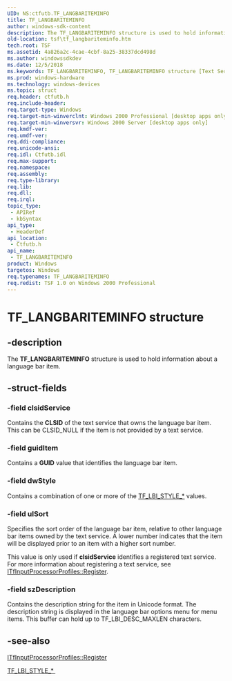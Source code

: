 ```yaml
---
UID: NS:ctfutb.TF_LANGBARITEMINFO
title: TF_LANGBARITEMINFO
author: windows-sdk-content
description: The TF_LANGBARITEMINFO structure is used to hold information about a language bar item.
old-location: tsf\tf_langbariteminfo.htm
tech.root: TSF
ms.assetid: 4a826a2c-4cae-4cbf-8a25-38337dcd498d
ms.author: windowssdkdev
ms.date: 12/5/2018
ms.keywords: TF_LANGBARITEMINFO, TF_LANGBARITEMINFO structure [Text Services Framework], _tsf_tf_langbariteminfo_ref, ctfutb/TF_LANGBARITEMINFO, tsf.tf_langbariteminfo
ms.prod: windows-hardware
ms.technology: windows-devices
ms.topic: struct
req.header: ctfutb.h
req.include-header: 
req.target-type: Windows
req.target-min-winverclnt: Windows 2000 Professional [desktop apps only]
req.target-min-winversvr: Windows 2000 Server [desktop apps only]
req.kmdf-ver: 
req.umdf-ver: 
req.ddi-compliance: 
req.unicode-ansi: 
req.idl: Ctfutb.idl
req.max-support: 
req.namespace: 
req.assembly: 
req.type-library: 
req.lib: 
req.dll: 
req.irql: 
topic_type:
 - APIRef
 - kbSyntax
api_type:
 - HeaderDef
api_location:
 - Ctfutb.h
api_name:
 - TF_LANGBARITEMINFO
product: Windows
targetos: Windows
req.typenames: TF_LANGBARITEMINFO
req.redist: TSF 1.0 on Windows 2000 Professional
---
```


# TF_LANGBARITEMINFO structure


## -description



The <b>TF_LANGBARITEMINFO</b> structure is used to hold information about a language bar item.




## -struct-fields




### -field clsidService

Contains the <b>CLSID</b> of the text service that owns the language bar item. This can be CLSID_NULL if the item is not provided by a text service.


### -field guidItem

Contains a <b>GUID</b> value that identifies the language bar item.


### -field dwStyle

Contains a combination of one or more of the <a href="https://msdn.microsoft.com/en-us/library/ms629078(v=VS.85).aspx">TF_LBI_STYLE_*</a> values.


### -field ulSort

Specifies the sort order of the language bar item, relative to other language bar items owned by the text service. A lower number indicates that the item will be displayed prior to an item with a higher sort number.

This value is only used if <b>clsidService</b> identifies a registered text service. For more information about registering a text service, see <a href="https://msdn.microsoft.com/en-us/library/ms628573(v=VS.85).aspx">ITfInputProcessorProfiles::Register</a>.


### -field szDescription

Contains the description string for the item in Unicode format. The description string is displayed in the language bar options menu for menu items. This buffer can hold up to TF_LBI_DESC_MAXLEN characters.


## -see-also




<a href="https://msdn.microsoft.com/264bc32e-60a2-4dff-a212-5682d30a769e">ITfInputProcessorProfiles::Register
      </a>



<a href="https://msdn.microsoft.com/9180a666-774f-401b-bea3-68d5396fab30">TF_LBI_STYLE_*
      </a>
 

 

